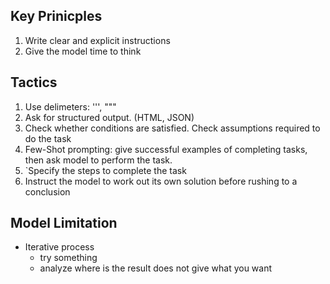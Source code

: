 ## Key Prinicples

1. Write clear and explicit instructions
2. Give the model time to think

## Tactics

1. Use delimeters: ''', """
2. Ask for structured output. (HTML, JSON)
3. Check whether conditions are satisfied. Check assumptions required to do the task
4. Few-Shot prompting: give successful examples of completing tasks, then ask model to perform the task.
5. `Specify the steps to complete the task
6. Instruct the model to work out its own solution before rushing to a conclusion

## Model Limitation

* Iterative process
  * try something
  * analyze where is the result does not give what you want
